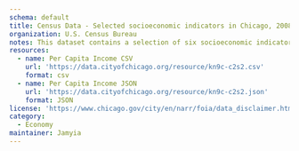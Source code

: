 ```yaml
---
schema: default
title: Census Data - Selected socioeconomic indicators in Chicago, 2008 – 2012
organization: U.S. Census Bureau
notes: This dataset contains a selection of six socioeconomic indicators of public health significance and a “hardship index,” by Chicago community area, for the years 2008 – 2012. The indicators are the percent of occupied housing units with more than one person per room (i.e., crowded housing); the percent of households living below the federal poverty level; the percent of persons in the labor force over the age of 16 years that are unemployed; the percent of persons over the age of 25 years without a high school diploma; the percent of the population under 18 or over 64 years of age (i.e., dependency); and per capita income. Indicators for Chicago as a whole are provided in the final row of the table. 
resources: 
  - name: Per Capita Income CSV
    url: 'https://data.cityofchicago.org/resource/kn9c-c2s2.csv'
    format: csv
  - name: Per Capita Income JSON
    url: 'https://data.cityofchicago.org/resource/kn9c-c2s2.json'
    format: JSON
license: 'https://www.chicago.gov/city/en/narr/foia/data_disclaimer.html'
category:
  - Economy
maintainer: Jamyia
---
```


